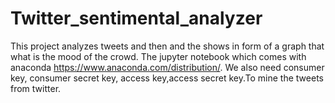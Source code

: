 # Twitter_sentimental_analyzer
This project analyzes tweets and then and the shows in form of a graph that what is the mood of the crowd. The jupyter notebook which comes with anaconda https://www.anaconda.com/distribution/. We also need consumer key, consumer secret key, access key,access secret key.To mine the tweets from twitter.
